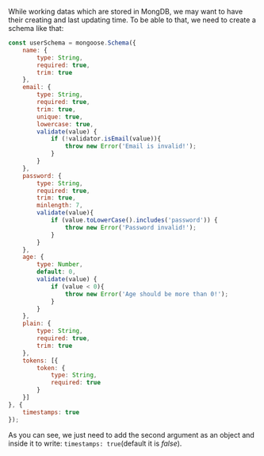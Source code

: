 While working datas which are stored in MongDB, we may want to have their creating and last updating time. To be able to that, we need to create a schema like that:
```javascript
const userSchema = mongoose.Schema({
    name: {
        type: String,
        required: true,
        trim: true
    },
    email: {
        type: String,
        required: true,
        trim: true,
        unique: true,
        lowercase: true,
        validate(value) {
            if (!validator.isEmail(value)){
                throw new Error('Email is invalid!');
            }
        }
    },
    password: {
        type: String,
        required: true,
        trim: true,
        minlength: 7,
        validate(value){
            if (value.toLowerCase().includes('password')) {
                throw new Error('Password invalid!');
            }
        }
    },
    age: {
        type: Number,
        default: 0,
        validate(value) {
            if (value < 0){
                throw new Error('Age should be more than 0!');
            }
        }
    },
    plain: {
        type: String,
        required: true,
        trim: true
    },
    tokens: [{
        token: {
            type: String,
            required: true
        }
    }]
}, {
    timestamps: true
});
```

As you can see, we just need to add the second argument as an object and inside it to write: `timestamps: true`(default it is *false*).